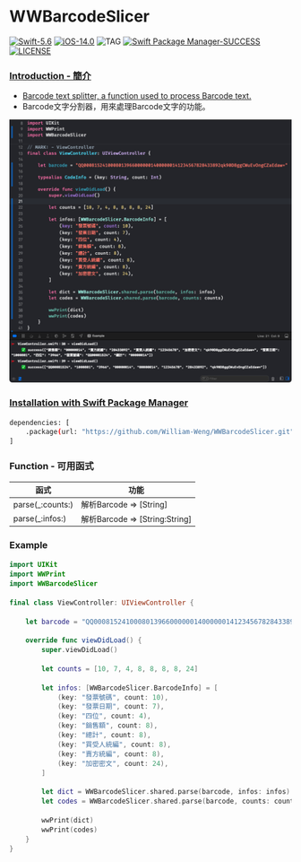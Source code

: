 # WWBarcodeSlicer
[![Swift-5.6](https://img.shields.io/badge/Swift-5.6-orange.svg?style=flat)](https://developer.apple.com/swift/) [![iOS-14.0](https://img.shields.io/badge/iOS-14.0-pink.svg?style=flat)](https://developer.apple.com/swift/) ![TAG](https://img.shields.io/github/v/tag/William-Weng/WWBarcodeSlicer) [![Swift Package Manager-SUCCESS](https://img.shields.io/badge/Swift_Package_Manager-SUCCESS-blue.svg?style=flat)](https://developer.apple.com/swift/) [![LICENSE](https://img.shields.io/badge/LICENSE-MIT-yellow.svg?style=flat)](https://developer.apple.com/swift/)

### [Introduction - 簡介](https://swiftpackageindex.com/William-Weng)
- [Barcode text splitter, a function used to process Barcode text.](https://www.einvoice.nat.gov.tw/static/ptl/ein_upload/attachments/1479449792874_0.6(20161115).pdf)
- Barcode文字分割器，用來處理Barcode文字的功能。

![](./Example.png)

### [Installation with Swift Package Manager](https://medium.com/彼得潘的-swift-ios-app-開發問題解答集/使用-spm-安裝第三方套件-xcode-11-新功能-2c4ffcf85b4b)
```bash
dependencies: [
    .package(url: "https://github.com/William-Weng/WWBarcodeSlicer.git", .upToNextMajor(from: "1.0.0"))
]
```

### Function - 可用函式
|函式|功能|
|-|-|
|parse(_:counts:)|解析Barcode => [String]|
|parse(_:infos:)|解析Barcode => [String:String]|

### Example
```swift
import UIKit
import WWPrint
import WWBarcodeSlicer

final class ViewController: UIViewController {

    let barcode = "QQ000815241000801396600000014000000141234567828433892qk90D8ggCWuEvOngCZaEdaw="
        
    override func viewDidLoad() {
        super.viewDidLoad()
        
        let counts = [10, 7, 4, 8, 8, 8, 8, 24]
        
        let infos: [WWBarcodeSlicer.BarcodeInfo] = [
            (key: "發票號碼", count: 10),
            (key: "發票日期", count: 7),
            (key: "四位", count: 4),
            (key: "銷售額", count: 8),
            (key: "總計", count: 8),
            (key: "買受人統編", count: 8),
            (key: "賣方統編", count: 8),
            (key: "加密密文", count: 24),
        ]
        
        let dict = WWBarcodeSlicer.shared.parse(barcode, infos: infos)
        let codes = WWBarcodeSlicer.shared.parse(barcode, counts: counts)

        wwPrint(dict)
        wwPrint(codes)
    }
}
```
